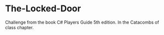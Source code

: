 # The-Locked-Door
Challenge from the book C# Players Guide 5th edition. In the Catacombs of class chapter. 

